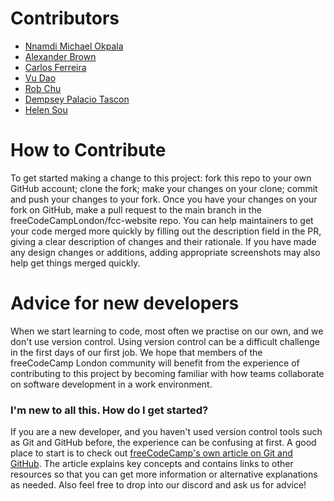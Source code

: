 # Contributors

- [Nnamdi Michael Okpala](https://www.github.com/okpalan)
- [Alexander Brown](https://github.com/webtechalex)
- [Carlos Ferreira](https://github.com/cajogos)
- [Vu Dao](https://github.com/v24dao)
- [Rob Chu](https://github.com/RobChooses)
- [Dempsey Palacio Tascon](https://github.com/deej-tsn)
- [Helen Sou](https://github.com/HSSH686)

# How to Contribute

To get started making a change to this project: fork this repo to your own GitHub account; clone the fork; make your changes on your clone; commit and push your changes to your fork.
Once you have your changes on your fork on GitHub, make a pull request to the main branch in the freeCodeCampLondon/fcc-website repo.
You can help maintainers to get your code merged more quickly by filling out the description field in the PR, giving a clear description of changes and their rationale. If you have made any design changes or additions, adding appropriate screenshots may also help get things merged quickly.

# Advice for new developers

When we start learning to code, most often we practise on our own, and we don't use version control. Using version control can be a difficult challenge in the first days of our first job.
We hope that members of the freeCodeCamp London community will benefit from the experience of contributing to this project by becoming familiar with how teams collaborate on software development in a work environment.

### I'm new to all this. How do I get started?

If you are a new developer, and you haven't used version control tools such as Git and GitHub before, the experience can be confusing at first.
A good place to start is to check out [freeCodeCamp's own article on Git and GitHub](https://www.freecodecamp.org/news/introduction-to-git-and-github/). The article explains key concepts and contains links to other resources so that you can get more information or alternative explanations as needed.
Also feel free to drop into our discord and ask us for advice!

